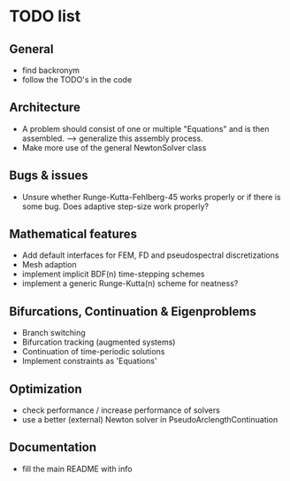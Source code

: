 
# TODO list

## General

- find backronym
- follow the TODO's in the code

## Architecture

- A problem should consist of one or multiple "Equations" and is then assembled. --> generalize this assembly process.
- Make more use of the general NewtonSolver class

## Bugs & issues

- Unsure whether Runge-Kutta-Fehlberg-45 works properly or if there is some bug. Does adaptive step-size work properly?

## Mathematical features

- Add default interfaces for FEM, FD and pseudospectral discretizations
- Mesh adaption
- implement implicit BDF(n) time-stepping schemes
- implement a generic Runge-Kutta(n) scheme for neatness?

## Bifurcations, Continuation & Eigenproblems

- Branch switching
- Bifurcation tracking (augmented systems)
- Continuation of time-periodic solutions
- Implement constraints as 'Equations'

## Optimization

- check performance / increase performance of solvers
- use a better (external) Newton solver in PseudoArclengthContinuation

## Documentation

- fill the main README with info
